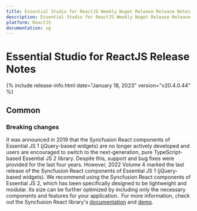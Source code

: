 ```yaml
---
title: Essential Studio for ReactJS Weekly Nuget Release Release Notes  
description: Essential Studio for ReactJS Weekly Nuget Release Release Notes  
platform: ReactJS
documentation: ug
---
```


# Essential Studio for ReactJS  Release Notes  

{% include release-info.html date="January 18, 2023"  version="v20.4.0.44" %} 



## Common

### Breaking changes

It was announced in 2019 that the Syncfusion React components of Essential JS 1 (jQuery-based widgets) are no longer actively developed and users are encouraged to switch to the next-generation, pure TypeScript-based Essential JS 2 library. Despite this, support and bug fixes were provided for the last four years. However, 2022 Volume 4 marked the last release of the Syncfusion React components of Essential JS 1 (jQuery-based widgets). We recommend using the Syncfusion React components of Essential JS 2, which has been specifically designed to be lightweight and modular. Its size can be further optimized by including only the necessary components and features for your application. 
For more information, check out the Syncfusion React library's [documentation](https://ej2.syncfusion.com/react/documentation/introduction/) and [demo](https://ej2.syncfusion.com/react/demos/#/bootstrap5/grid/overview).


